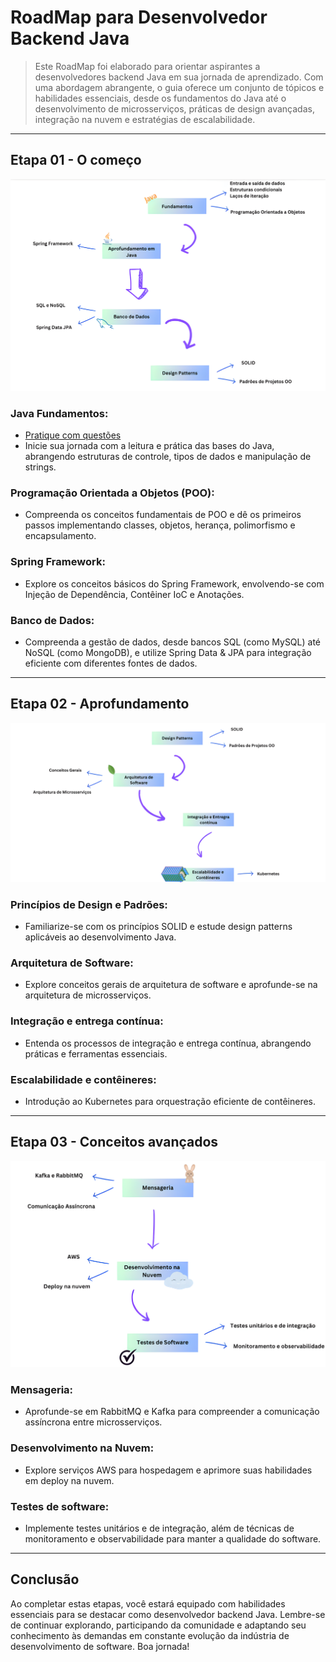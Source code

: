 # RoadMap para Desenvolvedor Backend Java

> Este RoadMap foi elaborado para orientar aspirantes a desenvolvedores backend Java em sua jornada de aprendizado. Com uma abordagem abrangente, o guia oferece um conjunto de tópicos e habilidades essenciais, desde os fundamentos do Java até o desenvolvimento de microsserviços, práticas de design avançadas, integração na nuvem e estratégias de escalabilidade.

---
## Etapa 01 - O começo

![etapa01](/imagens/etapa01.png)

### Java Fundamentos:
- [Pratique com questões](https://github.com/my-github-2024/Java-Solved-Problems)
- Inicie sua jornada com a leitura e prática das bases do Java, abrangendo estruturas de controle, tipos de dados e manipulação de strings.

### Programação Orientada a Objetos (POO):
- Compreenda os conceitos fundamentais de POO e dê os primeiros passos implementando classes, objetos, herança, polimorfismo e encapsulamento.

### Spring Framework:
- Explore os conceitos básicos do Spring Framework, envolvendo-se com Injeção de Dependência, Contêiner IoC e Anotações.

### Banco de Dados:
- Compreenda a gestão de dados, desde bancos SQL (como MySQL) até NoSQL (como MongoDB), e utilize Spring Data & JPA para integração eficiente com diferentes fontes de dados.

---
## Etapa 02 - Aprofundamento

![etapa02](/imagens/etapa02.png)

### Princípios de Design e Padrões:
- Familiarize-se com os princípios SOLID e estude design patterns aplicáveis ao desenvolvimento Java.

### Arquitetura de Software:
- Explore conceitos gerais de arquitetura de software e aprofunde-se na arquitetura de microsserviços.

### Integração e entrega contínua:
- Entenda os processos de integração e entrega contínua, abrangendo práticas e ferramentas essenciais.

### Escalabilidade e contêineres:
- Introdução ao Kubernetes para orquestração eficiente de contêineres.

---
## Etapa 03 - Conceitos avançados

![etapa03](/imagens/etapa03.png)

### Mensageria:
- Aprofunde-se em RabbitMQ e Kafka para compreender a comunicação assíncrona entre microsserviços.

### Desenvolvimento na Nuvem:
- Explore serviços AWS para hospedagem e aprimore suas habilidades em deploy na nuvem.

### Testes de software:
- Implemente testes unitários e de integração, além de técnicas de monitoramento e observabilidade para manter a qualidade do software.

---
## Conclusão

Ao completar estas etapas, você estará equipado com habilidades essenciais para se destacar como desenvolvedor backend Java. Lembre-se de continuar explorando, participando da comunidade e adaptando seu conhecimento às demandas em constante evolução da indústria de desenvolvimento de software. Boa jornada!
